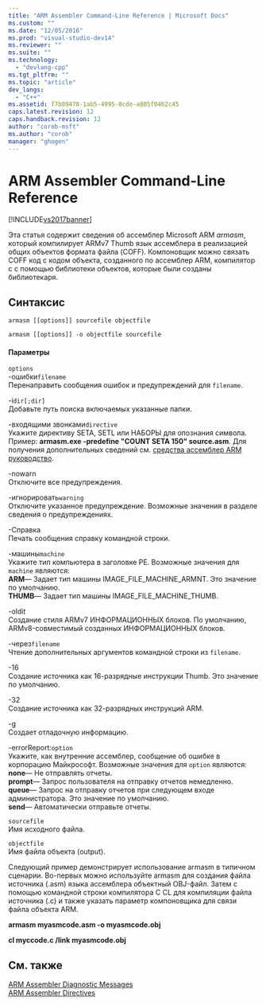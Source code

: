 ```yaml
---
title: "ARM Assembler Command-Line Reference | Microsoft Docs"
ms.custom: ""
ms.date: "12/05/2016"
ms.prod: "visual-studio-dev14"
ms.reviewer: ""
ms.suite: ""
ms.technology: 
  - "devlang-cpp"
ms.tgt_pltfrm: ""
ms.topic: "article"
dev_langs: 
  - "C++"
ms.assetid: f7b89478-1ab5-4995-8cde-a805f0462c45
caps.latest.revision: 12
caps.handback.revision: 12
author: "corob-msft"
ms.author: "corob"
manager: "ghogen"
---
```

# ARM Assembler Command-Line Reference
[!INCLUDE[vs2017banner](../../assembler/inline/includes/vs2017banner.md)]

Эта статья содержит сведения об ассемблер Microsoft ARM  *armasm*, который компилирует ARMv7 Thumb язык ассемблера в реализацией общих объектов формата файла \(COFF\).  Компоновщик можно связать COFF код с кодом объекта, созданного по ассемблер ARM, компилятор c с помощью библиотеки объектов, которые были созданы библиотекаря.  
  
## Синтаксис  
  
```  
armasm [[options]] sourcefile objectfile  
```  
  
```  
armasm [[options]] -o objectfile sourcefile  
```  
  
#### Параметры  
 `options`  
 \-ошибки`filename`  
 Перенаправить сообщения ошибок и предупреждений для `filename`.  
  
 \-i`dir[;dir]`  
 Добавьте путь поиска включаемых указанные папки.  
  
 \-входящими звонками`directive`  
 Укажите директиву SETA, SETL или НАБОРЫ для опознания символа.  Пример: **armasm.exe \-predefine "COUNT SETA 150" source.asm**.  Для получения дополнительных сведений см. [средства ассемблер ARM руководство](http://go.microsoft.com/fwlink/?LinkId=246102).  
  
 \-nowarn  
 Отключите все предупреждения.  
  
 \-игнорировать`warning`  
 Отключите указанное предупреждение.  Возможные значения в разделе сведения о предупреждениях.  
  
 \-Справка  
 Печать сообщения справку командной строки.  
  
 \-машины`machine`  
 Укажите тип компьютера в заголовке PE.  Возможные значения для `machine` являются:   
**ARM**— Задает тип машины IMAGE\_FILE\_MACHINE\_ARMNT.  Это значение по умолчанию.   
**THUMB**— Задает тип машины IMAGE\_FILE\_MACHINE\_THUMB.  
  
 \-oldit  
 Создание стиля ARMv7 ИНФОРМАЦИОННЫХ блоков.  По умолчанию, ARMv8\-совместимый созданных ИНФОРМАЦИОННЫХ блоков.  
  
 \-через`filename`  
 Чтение дополнительных аргументов командной строки из `filename`.  
  
 \-16  
 Создание источника как 16\-разрядные инструкции Thumb.  Это значение по умолчанию.  
  
 \-32  
 Создание источника как 32\-разрядных инструкций ARM.  
  
 \-g  
 Создает отладочную информацию.  
  
 \-errorReport:`option`  
 Укажите, как внутренние ассемблер, сообщение об ошибке в корпорацию Майкрософт.  Возможные значения для `option` являются:   
**none**— Не отправлять отчеты.   
**prompt**— Запрос пользователя на отправку отчетов немедленно.   
**queue**— Запрос на отправку отчетов при следующем входе администратора.  Это значение по умолчанию.   
**send**— Автоматически отправьте отчеты.  
  
 `sourcefile`  
 Имя исходного файла.  
  
 `objectfile`  
 Имя файла объекта \(output\).  
  
 Следующий пример демонстрирует использование armasm в типичном сценарии.  Во\-первых можно используйте armasm для создания файла источника \(.asm\) языка ассемблера объектный OBJ\-файл.  Затем с помощью командной строки компилятора C CL для компиляции файла источника \(.c\) и также указать параметр компоновщика для связи файла объекта ARM.  
  
 **armasm myasmcode.asm \-o myasmcode.obj**  
  
 **cl myccode.c \/link myasmcode.obj**  
  
## См. также  
 [ARM Assembler Diagnostic Messages](../../assembler/arm/arm-assembler-diagnostic-messages.md)   
 [ARM Assembler Directives](../../assembler/arm/arm-assembler-directives.md)